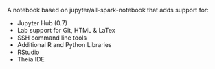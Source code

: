 A notebook based on jupyter/all-spark-notebook that adds support for:

- Jupyter Hub (0.7)
- Lab support for Git, HTML & LaTex
- SSH command line tools
- Additional R and Python Libraries
- RStudio
- Theia IDE
